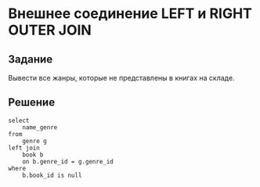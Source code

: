 # Внешнее соединение LEFT и RIGHT OUTER JOIN

## Задание

Вывести все жанры, которые не представлены в книгах на складе.

## Решение

```
select 
    name_genre
from
    genre g
left join
    book b
    on b.genre_id = g.genre_id
where
    b.book_id is null
```
